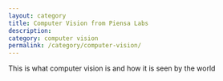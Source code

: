 ```yaml
---
layout: category
title: Computer Vision from Piensa Labs
description:
category: computer vision
permalink: /category/computer-vision/
---
```



This is what computer vision is and how it is seen by the world